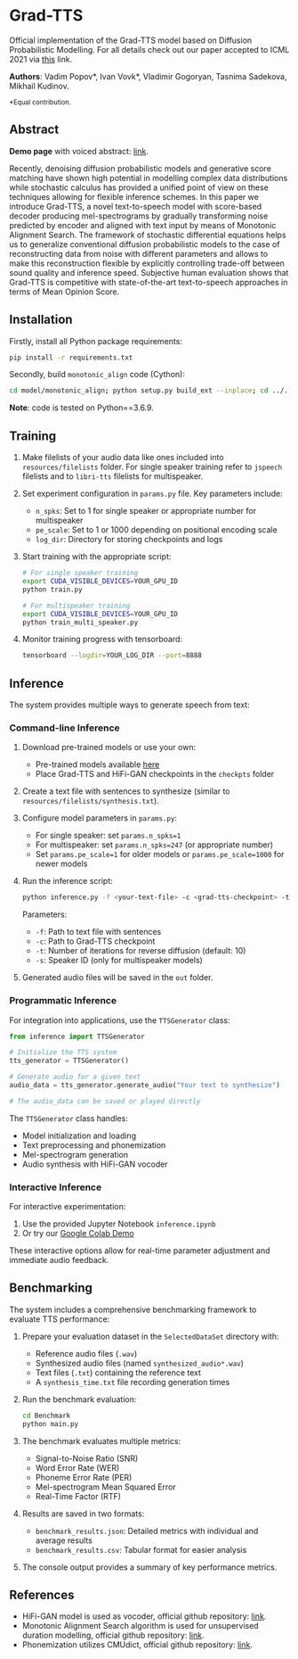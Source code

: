 
# Grad-TTS

Official implementation of the Grad-TTS model based on Diffusion Probabilistic Modelling. For all details check out our paper accepted to ICML 2021 via [this](https://arxiv.org/abs/2105.06337) link.

**Authors**: Vadim Popov\*, Ivan Vovk\*, Vladimir Gogoryan, Tasnima Sadekova, Mikhail Kudinov.

<sup>\*Equal contribution.</sup>

## Abstract

**Demo page** with voiced abstract: [link](https://grad-tts.github.io/).

Recently, denoising diffusion probabilistic models and generative score matching have shown high potential in modelling complex data distributions while stochastic calculus has provided a unified point of view on these techniques allowing for flexible inference schemes. In this paper we introduce Grad-TTS, a novel text-to-speech model with score-based decoder producing mel-spectrograms by gradually transforming noise predicted by encoder and aligned with text input by means of Monotonic Alignment Search. The framework of stochastic differential equations helps us to generalize conventional diffusion probabilistic models to the case of reconstructing data from noise with different parameters and allows to make this reconstruction flexible by explicitly controlling trade-off between sound quality and inference speed. Subjective human evaluation shows that Grad-TTS is competitive with state-of-the-art text-to-speech approaches in terms of Mean Opinion Score.

## Installation

Firstly, install all Python package requirements:

```bash
pip install -r requirements.txt
```

Secondly, build `monotonic_align` code (Cython):

```bash
cd model/monotonic_align; python setup.py build_ext --inplace; cd ../..
```

**Note**: code is tested on Python==3.6.9.

## Training

1. Make filelists of your audio data like ones included into `resources/filelists` folder. For single speaker training refer to `jspeech` filelists and to `libri-tts` filelists for multispeaker.

2. Set experiment configuration in `params.py` file. Key parameters include:
   - `n_spks`: Set to 1 for single speaker or appropriate number for multispeaker
   - `pe_scale`: Set to 1 or 1000 depending on positional encoding scale
   - `log_dir`: Directory for storing checkpoints and logs

3. Start training with the appropriate script:
   ```bash
   # For single speaker training
   export CUDA_VISIBLE_DEVICES=YOUR_GPU_ID
   python train.py
   
   # For multispeaker training
   export CUDA_VISIBLE_DEVICES=YOUR_GPU_ID
   python train_multi_speaker.py
   ```

4. Monitor training progress with tensorboard:
   ```bash
   tensorboard --logdir=YOUR_LOG_DIR --port=8888
   ```

## Inference

The system provides multiple ways to generate speech from text:

### Command-line Inference

1. Download pre-trained models or use your own:
   - Pre-trained models available [here](https://drive.google.com/drive/folders/1grsfccJbmEuSBGQExQKr3cVxNV0xEOZ7?usp=sharing)
   - Place Grad-TTS and HiFi-GAN checkpoints in the `checkpts` folder

2. Create a text file with sentences to synthesize (similar to `resources/filelists/synthesis.txt`).

3. Configure model parameters in `params.py`:
   - For single speaker: set `params.n_spks=1`
   - For multispeaker: set `params.n_spks=247` (or appropriate number)
   - Set `params.pe_scale=1` for older models or `params.pe_scale=1000` for newer models

4. Run the inference script:
   ```bash
   python inference.py -f <your-text-file> -c <grad-tts-checkpoint> -t <number-of-timesteps> -s <speaker-id-if-multispeaker>
   ```
   
   Parameters:
   - `-f`: Path to text file with sentences
   - `-c`: Path to Grad-TTS checkpoint
   - `-t`: Number of iterations for reverse diffusion (default: 10)
   - `-s`: Speaker ID (only for multispeaker models)

5. Generated audio files will be saved in the `out` folder.

### Programmatic Inference

For integration into applications, use the `TTSGenerator` class:

```python
from inference import TTSGenerator

# Initialize the TTS system
tts_generator = TTSGenerator()

# Generate audio for a given text
audio_data = tts_generator.generate_audio("Your text to synthesize")

# The audio_data can be saved or played directly
```

The `TTSGenerator` class handles:
- Model initialization and loading
- Text preprocessing and phonemization
- Mel-spectrogram generation
- Audio synthesis with HiFi-GAN vocoder

### Interactive Inference

For interactive experimentation:

1. Use the provided Jupyter Notebook `inference.ipynb`
2. Or try our [Google Colab Demo](https://colab.research.google.com/drive/1YNrXtkJQKcYDmIYJeyX8s5eXxB4zgpZI?usp=sharing)

These interactive options allow for real-time parameter adjustment and immediate audio feedback.

## Benchmarking

The system includes a comprehensive benchmarking framework to evaluate TTS performance:

1. Prepare your evaluation dataset in the `SelectedDataSet` directory with:
   - Reference audio files (`.wav`)
   - Synthesized audio files (named `synthesized_audio*.wav`)
   - Text files (`.txt`) containing the reference text
   - A `synthesis_time.txt` file recording generation times

2. Run the benchmark evaluation:
   ```bash
   cd Benchmark
   python main.py
   ```

3. The benchmark evaluates multiple metrics:
   - Signal-to-Noise Ratio (SNR)
   - Word Error Rate (WER)
   - Phoneme Error Rate (PER)
   - Mel-spectrogram Mean Squared Error
   - Real-Time Factor (RTF)

4. Results are saved in two formats:
   - `benchmark_results.json`: Detailed metrics with individual and average results
   - `benchmark_results.csv`: Tabular format for easier analysis

5. The console output provides a summary of key performance metrics.

## References

* HiFi-GAN model is used as vocoder, official github repository: [link](https://github.com/jik876/hifi-gan).
* Monotonic Alignment Search algorithm is used for unsupervised duration modelling, official github repository: [link](https://github.com/jaywalnut310/glow-tts).
* Phonemization utilizes CMUdict, official github repository: [link](https://github.com/cmusphinx/cmudict).

